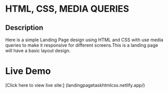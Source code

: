 # HTML, CSS, MEDIA QUERIES
## Description
Here is a simple Landing Page design using HTML and CSS with use media queries to make it responsive for different screens.This is a landing page will have a basic layout design.

# Live Demo
[Click here to view live site:] (landingpagetaskhtmlcss.netlify.app/)

